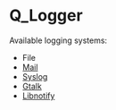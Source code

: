 Q_Logger
========

Available logging systems:

 * File
 * [Mail](http://ru.php.net/manual/en/function.mail.php)
 * [Syslog](http://php.net/manual/en/function.syslog.php)
 * [Gtalk](http://gtalk-hook.appspot.com/)
 * [Libnotify](http://packages.debian.org/squeeze/libnotify-bin)
